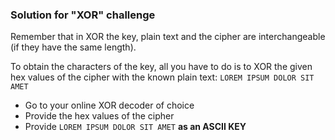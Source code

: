 ### Solution for "XOR" challenge

Remember that in XOR the key, plain text and the cipher are interchangeable (if they have the same length).

To obtain the characters of the key, all you have to do is to XOR the given hex values of the cipher with the known plain text: `LOREM IPSUM DOLOR SIT AMET`

- Go to your online XOR decoder of choice
- Provide the hex values of the cipher
- Provide `LOREM IPSUM DOLOR SIT AMET` **as an ASCII KEY**
